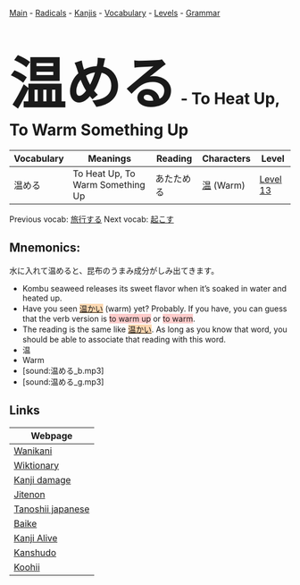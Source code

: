 <style> bigfont {font-size: 100px}</style>
[Main](../README.md) -
[Radicals](../radicals.md) -
[Kanjis](../kanjis.md) -
[Vocabulary](../vocabulary.md) -
[Levels](../levels.md) -
[Grammar](../grammar.md)
# <bigfont> 温める</bigfont> - To Heat Up, To Warm Something Up 

| Vocabulary | Meanings | Reading | Characters | Level |
| --- | --- | --- | --- | --- |
| 温める | To Heat Up, To Warm Something Up | あたためる |  [温](../kanjis/温.md) (Warm) | [Level 13](../levels/wk_level13.md) |

Previous vocab: [旅行する](旅行する.md) Next vocab: [起こす](起こす.md) 

## Mnemonics:
水に入れて温めると、昆布のうまみ成分がしみ出てきます。
* Kombu seaweed releases its sweet flavor when it’s soaked in water and heated up.
* Have you seen <span style="background-color:#fed8b1"> [温かい](https://jisho.org/search/温かい)</span> (warm) yet? Probably. If you have, you can guess that the verb version is <span style="background-color:#ffcccb"> to warm up</span> or <span style="background-color:#ffcccb"> to warm</span>.
* The reading is the same like <span style="background-color:#fed8b1"> [温かい](https://jisho.org/search/温かい)</span>. As long as you know that word, you should be able to associate that reading with this word.
* 温
* Warm
* [sound:温める_b.mp3]
* [sound:温める_g.mp3]


## Links 

| Webpage |
| --- |
| [Wanikani          ](https://www.wanikani.com/kanji/温める) |
| [Wiktionary        ](https://en.wiktionary.org/wiki/温める) |
| [Kanji damage      ](http://www.kanjidamage.com/kanji/search?utf8=✓&q=温める) |
| [Jitenon           ](https://jitenon.com/kanji/温める) |
| [Tanoshii japanese ](https://www.tanoshiijapanese.com/dictionary/kanji.cfm?k=温める) |
| [Baike             ](https://baike.baidu.com/item/温める) |
| [Kanji Alive       ](https://app.kanjialive.com/温める) |
| [Kanshudo          ](https://www.kanshudo.com/searchmn?q=温める) |
| [Koohii            ](https://kanji.koohii.com/study/kanji/温める) |
